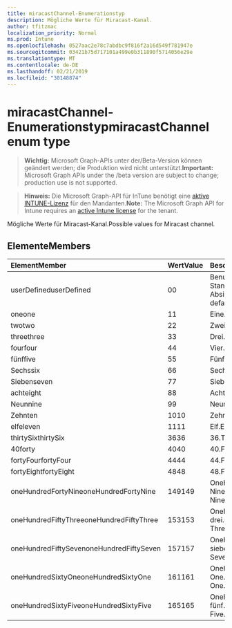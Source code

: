 ```yaml
---
title: miracastChannel-Enumerationstyp
description: Mögliche Werte für Miracast-Kanal.
author: tfitzmac
localization_priority: Normal
ms.prod: Intune
ms.openlocfilehash: 0527aac2e78c7abdbc9f816f2a16d549f781947e
ms.sourcegitcommit: 03421b75d717101a499e0b311890f5714056e29e
ms.translationtype: MT
ms.contentlocale: de-DE
ms.lasthandoff: 02/21/2019
ms.locfileid: "30148874"
---
```

# <a name="miracastchannel-enum-type"></a><span data-ttu-id="0ef9c-103">miracastChannel-Enumerationstyp</span><span class="sxs-lookup"><span data-stu-id="0ef9c-103">miracastChannel enum type</span></span>

> <span data-ttu-id="0ef9c-104">**Wichtig:** Microsoft Graph-APIs unter der/Beta-Version können geändert werden; die Produktion wird nicht unterstützt.</span><span class="sxs-lookup"><span data-stu-id="0ef9c-104">**Important:** Microsoft Graph APIs under the /beta version are subject to change; production use is not supported.</span></span>

> <span data-ttu-id="0ef9c-105">**Hinweis:** Die Microsoft Graph-API für InTune benötigt eine [aktive INTUNE-Lizenz](https://go.microsoft.com/fwlink/?linkid=839381) für den Mandanten.</span><span class="sxs-lookup"><span data-stu-id="0ef9c-105">**Note:** The Microsoft Graph API for Intune requires an [active Intune license](https://go.microsoft.com/fwlink/?linkid=839381) for the tenant.</span></span>

<span data-ttu-id="0ef9c-106">Mögliche Werte für Miracast-Kanal.</span><span class="sxs-lookup"><span data-stu-id="0ef9c-106">Possible values for Miracast channel.</span></span>

## <a name="members"></a><span data-ttu-id="0ef9c-107">Elemente</span><span class="sxs-lookup"><span data-stu-id="0ef9c-107">Members</span></span>
|<span data-ttu-id="0ef9c-108">Element</span><span class="sxs-lookup"><span data-stu-id="0ef9c-108">Member</span></span>|<span data-ttu-id="0ef9c-109">Wert</span><span class="sxs-lookup"><span data-stu-id="0ef9c-109">Value</span></span>|<span data-ttu-id="0ef9c-110">Beschreibung</span><span class="sxs-lookup"><span data-stu-id="0ef9c-110">Description</span></span>|
|:---|:---|:---|
|<span data-ttu-id="0ef9c-111">userDefined</span><span class="sxs-lookup"><span data-stu-id="0ef9c-111">userDefined</span></span>|<span data-ttu-id="0ef9c-112">0</span><span class="sxs-lookup"><span data-stu-id="0ef9c-112">0</span></span>|<span data-ttu-id="0ef9c-113">Benutzerdefiniert, Standardwert, keine Absicht.</span><span class="sxs-lookup"><span data-stu-id="0ef9c-113">User Defined, default value, no intent.</span></span>|
|<span data-ttu-id="0ef9c-114">one</span><span class="sxs-lookup"><span data-stu-id="0ef9c-114">one</span></span>|<span data-ttu-id="0ef9c-115">1</span><span class="sxs-lookup"><span data-stu-id="0ef9c-115">1</span></span>|<span data-ttu-id="0ef9c-116">Eine.</span><span class="sxs-lookup"><span data-stu-id="0ef9c-116">One.</span></span>|
|<span data-ttu-id="0ef9c-117">two</span><span class="sxs-lookup"><span data-stu-id="0ef9c-117">two</span></span>|<span data-ttu-id="0ef9c-118">2</span><span class="sxs-lookup"><span data-stu-id="0ef9c-118">2</span></span>|<span data-ttu-id="0ef9c-119">Zwei.</span><span class="sxs-lookup"><span data-stu-id="0ef9c-119">Two.</span></span>|
|<span data-ttu-id="0ef9c-120">three</span><span class="sxs-lookup"><span data-stu-id="0ef9c-120">three</span></span>|<span data-ttu-id="0ef9c-121">3</span><span class="sxs-lookup"><span data-stu-id="0ef9c-121">3</span></span>|<span data-ttu-id="0ef9c-122">Drei.</span><span class="sxs-lookup"><span data-stu-id="0ef9c-122">Three.</span></span>|
|<span data-ttu-id="0ef9c-123">four</span><span class="sxs-lookup"><span data-stu-id="0ef9c-123">four</span></span>|<span data-ttu-id="0ef9c-124">4</span><span class="sxs-lookup"><span data-stu-id="0ef9c-124">4</span></span>|<span data-ttu-id="0ef9c-125">Vier.</span><span class="sxs-lookup"><span data-stu-id="0ef9c-125">Four.</span></span>|
|<span data-ttu-id="0ef9c-126">fünf</span><span class="sxs-lookup"><span data-stu-id="0ef9c-126">five</span></span>|<span data-ttu-id="0ef9c-127">5</span><span class="sxs-lookup"><span data-stu-id="0ef9c-127">5</span></span>|<span data-ttu-id="0ef9c-128">Fünf.</span><span class="sxs-lookup"><span data-stu-id="0ef9c-128">Five.</span></span>|
|<span data-ttu-id="0ef9c-129">Sechs</span><span class="sxs-lookup"><span data-stu-id="0ef9c-129">six</span></span>|<span data-ttu-id="0ef9c-130">6</span><span class="sxs-lookup"><span data-stu-id="0ef9c-130">6</span></span>|<span data-ttu-id="0ef9c-131">Sechs.</span><span class="sxs-lookup"><span data-stu-id="0ef9c-131">Six.</span></span>|
|<span data-ttu-id="0ef9c-132">Sieben</span><span class="sxs-lookup"><span data-stu-id="0ef9c-132">seven</span></span>|<span data-ttu-id="0ef9c-133">7</span><span class="sxs-lookup"><span data-stu-id="0ef9c-133">7</span></span>|<span data-ttu-id="0ef9c-134">Sieben.</span><span class="sxs-lookup"><span data-stu-id="0ef9c-134">Seven.</span></span>|
|<span data-ttu-id="0ef9c-135">acht</span><span class="sxs-lookup"><span data-stu-id="0ef9c-135">eight</span></span>|<span data-ttu-id="0ef9c-136">8</span><span class="sxs-lookup"><span data-stu-id="0ef9c-136">8</span></span>|<span data-ttu-id="0ef9c-137">Acht.</span><span class="sxs-lookup"><span data-stu-id="0ef9c-137">Eight.</span></span>|
|<span data-ttu-id="0ef9c-138">Neun</span><span class="sxs-lookup"><span data-stu-id="0ef9c-138">nine</span></span>|<span data-ttu-id="0ef9c-139">9</span><span class="sxs-lookup"><span data-stu-id="0ef9c-139">9</span></span>|<span data-ttu-id="0ef9c-140">Neun.</span><span class="sxs-lookup"><span data-stu-id="0ef9c-140">Nine.</span></span>|
|<span data-ttu-id="0ef9c-141">Zehn</span><span class="sxs-lookup"><span data-stu-id="0ef9c-141">ten</span></span>|<span data-ttu-id="0ef9c-142">10</span><span class="sxs-lookup"><span data-stu-id="0ef9c-142">10</span></span>|<span data-ttu-id="0ef9c-143">Zehn.</span><span class="sxs-lookup"><span data-stu-id="0ef9c-143">Ten.</span></span>|
|<span data-ttu-id="0ef9c-144">elf</span><span class="sxs-lookup"><span data-stu-id="0ef9c-144">eleven</span></span>|<span data-ttu-id="0ef9c-145">11</span><span class="sxs-lookup"><span data-stu-id="0ef9c-145">11</span></span>|<span data-ttu-id="0ef9c-146">Elf.</span><span class="sxs-lookup"><span data-stu-id="0ef9c-146">Eleven.</span></span>|
|<span data-ttu-id="0ef9c-147">thirtySix</span><span class="sxs-lookup"><span data-stu-id="0ef9c-147">thirtySix</span></span>|<span data-ttu-id="0ef9c-148">36</span><span class="sxs-lookup"><span data-stu-id="0ef9c-148">36</span></span>|<span data-ttu-id="0ef9c-149">36.</span><span class="sxs-lookup"><span data-stu-id="0ef9c-149">Thirty-Six.</span></span>|
|<span data-ttu-id="0ef9c-150">40</span><span class="sxs-lookup"><span data-stu-id="0ef9c-150">forty</span></span>|<span data-ttu-id="0ef9c-151">40</span><span class="sxs-lookup"><span data-stu-id="0ef9c-151">40</span></span>|<span data-ttu-id="0ef9c-152">40.</span><span class="sxs-lookup"><span data-stu-id="0ef9c-152">Forty.</span></span>|
|<span data-ttu-id="0ef9c-153">fortyFour</span><span class="sxs-lookup"><span data-stu-id="0ef9c-153">fortyFour</span></span>|<span data-ttu-id="0ef9c-154">44</span><span class="sxs-lookup"><span data-stu-id="0ef9c-154">44</span></span>|<span data-ttu-id="0ef9c-155">44.</span><span class="sxs-lookup"><span data-stu-id="0ef9c-155">Forty-Four.</span></span>|
|<span data-ttu-id="0ef9c-156">fortyEight</span><span class="sxs-lookup"><span data-stu-id="0ef9c-156">fortyEight</span></span>|<span data-ttu-id="0ef9c-157">48</span><span class="sxs-lookup"><span data-stu-id="0ef9c-157">48</span></span>|<span data-ttu-id="0ef9c-158">48.</span><span class="sxs-lookup"><span data-stu-id="0ef9c-158">Forty-Eight.</span></span>|
|<span data-ttu-id="0ef9c-159">oneHundredFortyNine</span><span class="sxs-lookup"><span data-stu-id="0ef9c-159">oneHundredFortyNine</span></span>|<span data-ttu-id="0ef9c-160">149</span><span class="sxs-lookup"><span data-stu-id="0ef9c-160">149</span></span>|<span data-ttu-id="0ef9c-161">OneHundredForty-Nine.</span><span class="sxs-lookup"><span data-stu-id="0ef9c-161">OneHundredForty-Nine.</span></span>|
|<span data-ttu-id="0ef9c-162">oneHundredFiftyThree</span><span class="sxs-lookup"><span data-stu-id="0ef9c-162">oneHundredFiftyThree</span></span>|<span data-ttu-id="0ef9c-163">153</span><span class="sxs-lookup"><span data-stu-id="0ef9c-163">153</span></span>|<span data-ttu-id="0ef9c-164">OneHundredFifty-drei.</span><span class="sxs-lookup"><span data-stu-id="0ef9c-164">OneHundredFifty-Three.</span></span>|
|<span data-ttu-id="0ef9c-165">oneHundredFiftySeven</span><span class="sxs-lookup"><span data-stu-id="0ef9c-165">oneHundredFiftySeven</span></span>|<span data-ttu-id="0ef9c-166">157</span><span class="sxs-lookup"><span data-stu-id="0ef9c-166">157</span></span>|<span data-ttu-id="0ef9c-167">OneHundredFifty-sieben.</span><span class="sxs-lookup"><span data-stu-id="0ef9c-167">OneHundredFifty-Seven.</span></span>|
|<span data-ttu-id="0ef9c-168">oneHundredSixtyOne</span><span class="sxs-lookup"><span data-stu-id="0ef9c-168">oneHundredSixtyOne</span></span>|<span data-ttu-id="0ef9c-169">161</span><span class="sxs-lookup"><span data-stu-id="0ef9c-169">161</span></span>|<span data-ttu-id="0ef9c-170">OneHundredSixty-One.</span><span class="sxs-lookup"><span data-stu-id="0ef9c-170">OneHundredSixty-One.</span></span>|
|<span data-ttu-id="0ef9c-171">oneHundredSixtyFive</span><span class="sxs-lookup"><span data-stu-id="0ef9c-171">oneHundredSixtyFive</span></span>|<span data-ttu-id="0ef9c-172">165</span><span class="sxs-lookup"><span data-stu-id="0ef9c-172">165</span></span>|<span data-ttu-id="0ef9c-173">OneHundredSixty-fünf.</span><span class="sxs-lookup"><span data-stu-id="0ef9c-173">OneHundredSixty-Five.</span></span>|




